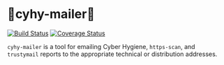 # :postal_horn:cyhy-mailer:postal_horn: #

[![Build Status](https://travis-ci.org/jsf9k/cyhy-mailer.svg?branch=master)](https://travis-ci.org/jsf9k/cyhy-mailer)
[![Coverage Status](https://coveralls.io/repos/github/jsf9k/cyhy-mailer/badge.svg?branch=master)](https://coveralls.io/github/jsf9k/cyhy-mailer?branch=master)

`cyhy-mailer` is a tool for emailing Cyber Hygiene, `https-scan`, and
`trustymail` reports to the appropriate technical or distribution
addresses.
